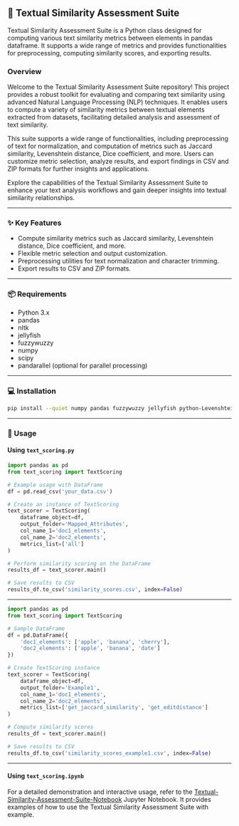 ## 📝 Textual Similarity Assessment Suite

Textual Similarity Assessment Suite is a Python class designed for computing various text similarity metrics between elements in pandas dataframe. It supports a wide range of metrics and provides functionalities for preprocessing, computing similarity scores, and exporting results.

### Overview

Welcome to the Textual Similarity Assessment Suite repository! This project provides a robust toolkit for evaluating and comparing text similarity using advanced Natural Language Processing (NLP) techniques. It enables users to compute a variety of similarity metrics between textual elements extracted from datasets, facilitating detailed analysis and assessment of text similarity.

This suite supports a wide range of functionalities, including preprocessing of text for normalization, and computation of metrics such as Jaccard similarity, Levenshtein distance, Dice coefficient, and more. Users can customize metric selection, analyze results, and export findings in CSV and ZIP formats for further insights and applications.

Explore the capabilities of the Textual Similarity Assessment Suite to enhance your text analysis workflows and gain deeper insights into textual similarity relationships.

---

### ✨ Key Features

- Compute similarity metrics such as Jaccard similarity, Levenshtein distance, Dice coefficient, and more.
- Flexible metric selection and output customization.
- Preprocessing utilities for text normalization and character trimming.
- Export results to CSV and ZIP formats.

---

### 📦 Requirements

- Python 3.x
- pandas
- nltk
- jellyfish
- fuzzywuzzy
- numpy
- scipy
- pandarallel (optional for parallel processing)

---

### 💻 Installation

```bash
pip install --quiet numpy pandas fuzzywuzzy jellyfish python-Levenshtein pandarallel
```

---

### 🚀 Usage

#### Using `text_scoring.py`

```python
import pandas as pd
from text_scoring import TextScoring

# Example usage with DataFrame
df = pd.read_csv('your_data.csv')

# Create an instance of TextScoring
text_scorer = TextScoring(
    dataframe_object=df,
    output_folder='Mapped_Attributes',
    col_name_1='doc1_elements',
    col_name_2='doc2_elements',
    metrics_list=['all']
)

# Perform similarity scoring on the DataFrame
results_df = text_scorer.main()

# Save results to CSV
results_df.to_csv('similarity_scores.csv', index=False)
```

---

```python
import pandas as pd
from text_scoring import TextScoring

# Sample DataFrame
df = pd.DataFrame({
    'doc1_elements': ['apple', 'banana', 'cherry'],
    'doc2_elements': ['apple', 'banana', 'date']
})

# Create TextScoring instance
text_scorer = TextScoring(
    dataframe_object=df,
    output_folder='Example1',
    col_name_1='doc1_elements',
    col_name_2='doc2_elements',
    metrics_list=['get_jaccard_similarity', 'get_editdistance']
)

# Compute similarity scores
results_df = text_scorer.main()

# Save results to CSV
results_df.to_csv('similarity_scores_example1.csv', index=False)
```

---

#### Using `text_scoring.ipynb`

For a detailed demonstration and interactive usage, refer to the [Textual-Similarity-Assessment-Suite-Notebook](text_scoring.ipynb) Jupyter Notebook. It provides examples of how to use the Textual Similarity Assessment Suite with example.
